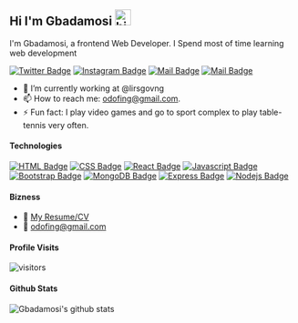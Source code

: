 ## Hi I'm Gbadamosi <img src="https://user-images.githubusercontent.com/1303154/88677602-1635ba80-d120-11ea-84d8-d263ba5fc3c0.gif" width="28px" alt="hi">

I'm Gbadamosi, a frontend Web Developer.
 I Spend most of time learning web development

<!-- :mailbox: Reach me out! -->

[![Twitter Badge](https://img.shields.io/badge/-@g_odofin-1ca0f1?style=flat&labelColor=1ca0f1&logo=twitter&logoColor=white&link=https://twitter.com/Ipenywis)](https://twitter.com/g_odofin)
[![Instagram Badge](https://img.shields.io/badge/-@g_odofin-red?style=flat&labelColor=white&logo=instagram&logoColor=red&link=https://www.instagram.com/g_odofin/)](https://www.instagram.com/g_odofin/)
 [![Mail Badge](https://img.shields.io/badge/-@g_odofin-blue?style=flat&labelColor=blue&logo=linkedin&logoColor=)](https://www.linkedin.com/in/odofing/) 
 [![Mail Badge](https://img.shields.io/badge/-odofing-c0392b?style=flat&labelColor=c0392b&logo=gmail&logoColor=white)](mailto:odofing@gmail.com)

<!-- TODO: Add last video link -->

- 🔭 I’m currently working at @lirsgovng
- 📫 How to reach me: odofing@gmail.com.
- ⚡ Fun fact: I play video games and go to sport complex to play table-tennis very often.

#### Technologies

[![HTML Badge](https://img.shields.io/badge/-HTML-orange?style=for-the-badge&labelColor=black&logo=html&logoColor=e535ab)](#)
[![CSS Badge](https://img.shields.io/badge/-CSS-yellow?style=for-the-badge&labelColor=black&logo=css&logoColor=3C873A)](#)
[![React Badge](https://img.shields.io/badge/-React-61DBFB?style=for-the-badge&labelColor=black&logo=react&logoColor=61DBFB)](#) 
[![Javascript Badge](https://img.shields.io/badge/-Javascript-F0DB4F?style=for-the-badge&labelColor=black&logo=javascript&logoColor=F0DB4F)](#) 
[![Bootstrap Badge](https://img.shields.io/badge/-Bootstrap-007acc?style=for-the-badge&labelColor=black&logo=bootstrap&logoColor=007acc)](#) 
[![MongoDB Badge](https://img.shields.io/badge/-MongoDB-3C873A?style=for-the-badge&labelColor=white&logo=mongodb&logoColor=3C873A)](#) 
[![Express Badge](https://img.shields.io/badge/-express-white?style=for-the-badge&labelColor=black&logo=express&logoColor=white)](#) 
[![Nodejs Badge](https://img.shields.io/badge/-Nodejs-3C873A?style=for-the-badge&labelColor=black&logo=node.js&logoColor=3C873A)](#)




#### Bizness
- :paperclip: [My Resume/CV](https://res.cloudinary.com/dy6qqzift/image/upload/v1616255452/odofin_gbadamosi_20032021_z5kgjy.pdf)
- :email: odofing@gmail.com


#### Profile Visits 

![visitors](https://visitor-badge.glitch.me/badge?page_id=odofing.odofing)


#### Github Stats

![Gbadamosi's github stats](https://github-readme-stats.vercel.app/api?username=odofing&count_private=true&theme=tokyonight&hide=contribs,prs)

</details>

